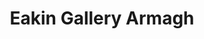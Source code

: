 ---
title: "Eakin Gallery Armagh"
address: "3 Cloughan Road Portadown Road Armagh BT61 8RF Co. Armagh N.Ireland, Armagh, BT61 8RF"
tel: "+44 (0)28 3887 2013"
county: "Armagh"
category: "Art Galleries"
type: "Content"
lat: "54.34708023071289"
lng: "-6.648488998413086"
---